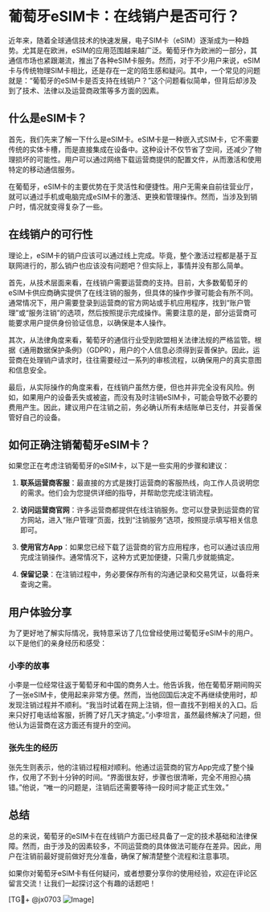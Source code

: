 # 葡萄牙eSIM卡：在线销户是否可行？

近年来，随着全球通信技术的快速发展，电子SIM卡（eSIM）逐渐成为一种趋势。尤其是在欧洲，eSIM的应用范围越来越广泛。葡萄牙作为欧洲的一部分，其通信市场也紧跟潮流，推出了各种eSIM卡服务。然而，对于不少用户来说，eSIM卡与传统物理SIM卡相比，还是存在一定的陌生感和疑问。其中，一个常见的问题就是：“葡萄牙的eSIM卡是否支持在线销户？”这个问题看似简单，但背后却涉及到了技术、法律以及运营商政策等多方面的因素。

## 什么是eSIM卡？

首先，我们先来了解一下什么是eSIM卡。eSIM卡是一种嵌入式SIM卡，它不需要传统的实体卡槽，而是直接集成在设备中。这种设计不仅节省了空间，还减少了物理损坏的可能性。用户可以通过网络下载运营商提供的配置文件，从而激活和使用特定的移动通信服务。

在葡萄牙，eSIM卡的主要优势在于灵活性和便捷性。用户无需亲自前往营业厅，就可以通过手机或电脑完成eSIM卡的激活、更换和管理操作。然而，当涉及到销户时，情况就变得复杂了一些。

## 在线销户的可行性

理论上，eSIM卡的销户应该可以通过线上完成。毕竟，整个激活过程都是基于互联网进行的，那么销户也应该没有问题吧？但实际上，事情并没有那么简单。

首先，从技术层面来看，在线销户需要运营商的支持。目前，大多数葡萄牙的eSIM卡供应商确实提供了在线注销的服务，但具体的操作步骤可能会有所不同。通常情况下，用户需要登录到运营商的官方网站或手机应用程序，找到“账户管理”或“服务注销”的选项，然后按照提示完成操作。需要注意的是，部分运营商可能要求用户提供身份验证信息，以确保是本人操作。

其次，从法律角度来看，葡萄牙的通信行业受到欧盟相关法律法规的严格监管。根据《通用数据保护条例》（GDPR），用户的个人信息必须得到妥善保护。因此，运营商在处理销户请求时，往往需要经过一系列的审核流程，以确保用户的真实意图和信息安全。

最后，从实际操作的角度来看，在线销户虽然方便，但也并非完全没有风险。例如，如果用户的设备丢失或被盗，而没有及时注销eSIM卡，可能会导致不必要的费用产生。因此，建议用户在注销之前，务必确认所有未结账单已支付，并妥善保管好自己的设备。

## 如何正确注销葡萄牙eSIM卡？

如果您正在考虑注销葡萄牙的eSIM卡，以下是一些实用的步骤和建议：

1. **联系运营商客服**：最直接的方式是拨打运营商的客服热线，向工作人员说明您的需求。他们会为您提供详细的指导，并帮助您完成注销流程。

2. **访问运营商官网**：许多运营商都提供在线注销服务。您可以登录到运营商的官方网站，进入“账户管理”页面，找到“注销服务”选项，按照提示填写相关信息即可。

3. **使用官方App**：如果您已经下载了运营商的官方应用程序，也可以通过该应用完成注销操作。通常情况下，这种方式更加便捷，只需几步就能搞定。

4. **保留记录**：在注销过程中，务必要保存所有的沟通记录和交易凭证，以备将来查询之需。

## 用户体验分享

为了更好地了解实际情况，我特意采访了几位曾经使用过葡萄牙eSIM卡的用户。以下是他们的亲身经历和感受：

### 小李的故事
小李是一位经常往返于葡萄牙和中国的商务人士。他告诉我，他在葡萄牙期间购买了一张eSIM卡，使用起来非常方便。然而，当他回国后决定不再继续使用时，却发现注销过程并不顺利。“我当时试着在网上注销，但一直找不到相关的入口。后来只好打电话给客服，折腾了好几天才搞定。”小李坦言，虽然最终解决了问题，但他认为运营商在这方面还有提升的空间。

### 张先生的经历
张先生则表示，他的注销过程相对顺利。他通过运营商的官方App完成了整个操作，仅用了不到十分钟的时间。“界面很友好，步骤也很清晰，完全不用担心搞错。”他说，“唯一的问题是，注销后还需要等待一段时间才能正式生效。”

## 总结

总的来说，葡萄牙的eSIM卡在在线销户方面已经具备了一定的技术基础和法律保障。然而，由于涉及的因素较多，不同运营商的具体做法可能存在差异。因此，用户在注销前最好提前做好充分准备，确保了解清楚整个流程和注意事项。

如果你对葡萄牙eSIM卡有任何疑问，或者想要分享你的使用经验，欢迎在评论区留言交流！让我们一起探讨这个有趣的话题吧！

[TG💪+ @jx0703 ![Image](https://github.com/user-attachments/assets/dbca1d08-cadb-493c-b0ec-ad6f7a83f270)]